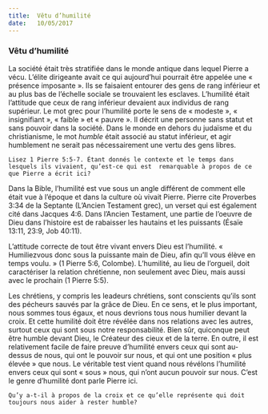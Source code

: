 ```yaml
---
title:  Vêtu d’humilité
date:   10/05/2017
---
```


### Vêtu d’humilité

La société était très stratifiée dans le monde antique dans lequel Pierre a vécu. L’élite dirigeante avait ce qui  aujourd’hui pourrait être appelée une « présence imposante ». Ils se faisaient entourer des gens de rang  inférieur et au plus bas de l’échelle sociale se trouvaient les esclaves. L’humilité était l’attitude que ceux de  rang inférieur devaient aux individus de rang supérieur. Le mot grec pour l’humilité porte le sens de « modeste  », « insignifiant », « faible » et « pauvre ». Il décrit une personne sans statut et sans pouvoir dans la société.  Dans le monde en dehors du judaïsme et du christianisme, le mot *humble* était associé au statut inférieur, et  agir humblement ne serait pas nécessairement une vertu des gens libres. 

`Lisez 1 Pierre 5:5-7. Étant donnés le contexte et le temps dans lesquels ils vivaient, qu’est-ce qui est  remarquable à propos de ce que Pierre a écrit ici?`

Dans la Bible, l’humilité est vue sous un angle différent de comment elle était vue à l’époque et dans la culture  où vivait Pierre. Pierre cite Proverbes 3:34 de la Septante (L’Ancien Testament grec), un verset qui est également cité dans Jacques 4:6. Dans l’Ancien Testament, une partie de l’oeuvre de Dieu dans l’histoire est de  rabaisser les hautains et les puissants (Ésaïe 13:11, 23:9, Job 40:11). 

L’attitude correcte de tout être vivant envers Dieu est l’humilité. « Humiliezvous donc sous la puissante main de  Dieu, afin qu’Il vous élève en temps voulu. » (1 Pierre 5:6, Colombe). L’humilité, au lieu de l’orgueil, doit  caractériser la relation chrétienne, non seulement avec Dieu, mais aussi avec le prochain (1 Pierre 5:5).

Les chrétiens, y compris les leadeurs chrétiens, sont conscients qu’ils sont des pécheurs sauvés par la grâce de  Dieu. En ce sens, et le plus important, nous sommes tous égaux, et nous devrions tous nous humilier devant la  croix. Et cette humilité doit être révélée dans nos relations avec les autres, surtout ceux qui sont sous notre  responsabilité. Bien sûr, quiconque peut être humble devant Dieu, le Créateur des cieux et de la terre. En outre,  il est relativement facile de faire preuve d’humilité envers ceux qui sont au-dessus de nous, qui ont le pouvoir  sur nous, et qui ont une position « plus élevée » que nous. Le véritable test vient quand nous révélons l’humilité envers ceux qui sont « sous » nous, qui n’ont aucun pouvoir sur nous. C’est le genre d’humilité dont  parle Pierre ici. 

`Qu’y a-t-il à propos de la croix et ce qu’elle représente qui doit toujours nous aider à rester humble?`
